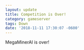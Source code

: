 ```yaml
---
layout: update
title: Competition is Over!
category: gameserver
tags: Down
date: '2018-11-11 17:30:07 -0600'
---
```


MegaMinerAI is over!
